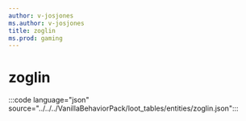 ```yaml
---
author: v-josjones
ms.author: v-josjones
title: zoglin
ms.prod: gaming
---
```


# zoglin

:::code language="json" source="../../../VanillaBehaviorPack/loot_tables/entities/zoglin.json":::